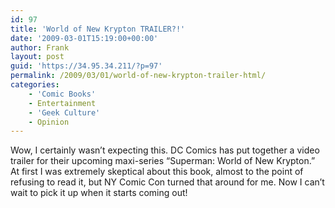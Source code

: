 ```yaml
---
id: 97
title: 'World of New Krypton TRAILER?!'
date: '2009-03-01T15:19:00+00:00'
author: Frank
layout: post
guid: 'https://34.95.34.211/?p=97'
permalink: /2009/03/01/world-of-new-krypton-trailer-html/
categories:
    - 'Comic Books'
    - Entertainment
    - 'Geek Culture'
    - Opinion
---
```


Wow, I certainly wasn’t expecting this. DC Comics has put together a video trailer for their upcoming maxi-series “Superman: World of New Krypton.” At first I was extremely skeptical about this book, almost to the point of refusing to read it, but NY Comic Con turned that around for me. Now I can’t wait to pick it up when it starts coming out! 

<object height="295" width="480"><param name="movie" value="http://www.youtube.com/v/bau7zWFJRHw&hl=en&fs=1"></param><param name="allowFullScreen" value="true"></param><param name="allowscriptaccess" value="always"></param><embed allowfullscreen="true" allowscriptaccess="always" height="295" src="http://www.youtube.com/v/bau7zWFJRHw&hl=en&fs=1" type="application/x-shockwave-flash" width="480"></embed></object>